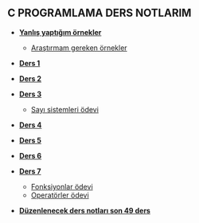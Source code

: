 ## C PROGRAMLAMA DERS NOTLARIM

+ **[Yanlış yaptığım örnekler](https://github.com/murattsenel/c-programlama-kursu/tree/main/Yanl%C4%B1%C5%9F%20veya%20emin%20olamad%C4%B1%C4%9F%C4%B1m%20sorular)**
  + [Araştırmam gereken örnekler](https://github.com/murattsenel/c-programlama-kursu/tree/main/arastirilacak%20%C3%B6rnekler)

+ **[Ders 1](https://github.com/murattsenel/c-programlama-kursu/blob/main/ders_1.md#ders-1)**
+ **[Ders 2](https://github.com/murattsenel/c-programlama-kursu/blob/main/ders_2.md#ders-2)**
+ **[Ders 3](https://github.com/murattsenel/c-programlama-kursu/blob/main/ders_3.md#ders-3)**
  - [Sayı sistemleri ödevi](https://github.com/murattsenel/c-programlama-kursu/tree/main/01_Sayi_Sistemleri)
+ **[Ders 4](https://github.com/murattsenel/c-programlama-kursu/blob/main/ders_4.md#ders-4)**
+ **[Ders 5](https://github.com/murattsenel/c-programlama-kursu/blob/main/ders_5.md#ders-5)**
+ **[Ders 6](https://github.com/murattsenel/c-programlama-kursu/blob/main/ders_6.md#ders-6)**
+ **[Ders 7](https://github.com/murattsenel/c-programlama-kursu/blob/main/ders_7.md#ders-7)**
  - [Fonksiyonlar ödevi](https://github.com/murattsenel/c-programlama-kursu/tree/main/03_Fonksiyonlar)
  - [Operatörler ödevi](https://github.com/murattsenel/c-programlama-kursu/tree/main/04_Operatorler)

+ **[Düzenlenecek ders notları son 49 ders](https://github.com/murattsenel/c-programlama-kursu/tree/main/pdfler)**

